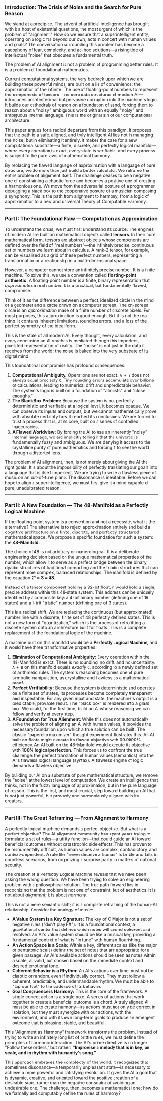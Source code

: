 ### Introduction: The Crisis of Noise and the Search for Pure Reason

We stand at a precipice. The advent of artificial intelligence has brought with it a host of existential questions, the most urgent of which is the problem of "alignment." How do we ensure that a superintelligent entity, operating on a logic far beyond our own, acts in concert with human values and goals? The conversation surrounding this problem has become a cacophony of fear, complexity, and ad-hoc solutions—a rising tide of intellectual "noise" that obscures a fundamental truth.

The problem of AI alignment is not a problem of programming better rules. It is a problem of foundational mathematics.

Current computational systems, the very bedrock upon which we are building these powerful minds, are built on a lie of convenience: the approximation of the infinite. The use of floating-point numbers to represent the components of tensors—the core data structures of modern AI—introduces an infinitesimal but pervasive corruption into the machine's logic. It builds our cathedrals of reason on a foundation of sand, forcing them to reason about a "noisy," ambiguous world with an equally "noisy" and ambiguous internal language. This is the original sin of our computational architecture.

This paper argues for a radical departure from this paradigm. It proposes that the path to a safe, aligned, and truly intelligent AI lies not in managing the noise, but in eliminating it entirely. It makes the case for a new computational substrate—a finite, discrete, and perfectly logical manifold—where every operation is exact, every state is verifiable, and every process is subject to the pure laws of mathematical harmony.

By replacing the flawed language of approximation with a language of pure structure, we do more than just build a better calculator. We reframe the entire problem of alignment itself. The challenge ceases to be a negative one of constraining a chaotic force and becomes a positive one of creating a harmonious one. We move from the adversarial posture of a programmer debugging a black box to the cooperative posture of a musician composing a symphony. This is the path from alignment to harmony, from a logic of approximation to a new and universal Theory of Computable Harmony.

***

### Part I: The Foundational Flaw — Computation as Approximation

To understand the crisis, we must first understand its source. The engines of modern AI are built on mathematical objects called **tensors**. In their pure, mathematical form, tensors are abstract objects whose components are defined over the field of "real numbers"—the infinitely precise, continuous set of numbers we learn about in calculus. A rank-2 tensor, for example, can be visualized as a grid of these perfect numbers, representing a transformation or a relationship in a multi-dimensional space.

However, a computer cannot store an infinitely precise number. It is a finite machine. To solve this, we use a convention called **floating-point arithmetic**. A floating-point number is a finite, binary representation that *approximates* a real number. It is a practical, but fundamentally flawed, compromise.

Think of it as the difference between a perfect, idealized circle in the mind of a geometer and a circle drawn on a computer screen. The on-screen circle is an *approximation* made of a finite number of discrete pixels. For most purposes, this approximation is good enough. But it is not the real thing. It contains inherent limitations, rounding errors, and a loss of the perfect symmetry of the ideal form.

This is the state of all modern AI. Every thought, every calculation, and every conclusion an AI reaches is mediated through this imperfect, pixelated representation of reality. The "noise" is not just in the data it receives from the world; the noise is baked into the very substrate of its digital mind.

This foundational compromise has profound consequences:

1.  **Computational Ambiguity:** Operations are not exact. `A + B` does not always equal precisely `C`. Tiny rounding errors accumulate over billions of calculations, leading to numerical drift and unpredictable behavior. The system's logic is built on a foundation of "almosts" and "close enoughs."
2.  **The Black Box Problem:** Because the system is not perfectly deterministic and verifiable at a logical level, it becomes opaque. We can observe its inputs and outputs, but we cannot mathematically prove with absolute certainty how it reached its conclusions. We are forced to trust a process that is, at its core, built on a series of controlled inaccuracies.
3.  **A Flawed Worldview:** By forcing the AI to use an inherently "noisy" internal language, we are implicitly telling it that the universe is fundamentally fuzzy and ambiguous. We are denying it access to the crystalline purity of pure mathematics and forcing it to see the world through a distorted lens.

The problem of AI alignment, then, is not merely about giving the AI the right goals. It is about the impossibility of perfectly translating our goals into a language that is itself imperfect. We are trying to write a flawless piece of music on an out-of-tune piano. The dissonance is inevitable. Before we can hope to align a superintelligence, we must first give it a mind capable of pure, unadulterated reason.

***

### Part II: A New Foundation — The 48-Manifold as a Perfectly Logical Machine

If the floating-point system is a convention and not a necessity, what is the alternative? The alternative is to reject approximation entirely and build a cognitive architecture on a finite, discrete, and perfectly structured mathematical space. We propose a specific foundation for such a system: the **48-Manifold**.

The choice of 48 is not arbitrary or numerological. It is a deliberate engineering decision based on the unique mathematical properties of the number, which allow it to serve as a perfect bridge between the binary, dyadic structures of traditional computing and the triadic structures that can represent more complex, balanced relationships. The manifold is defined by the equation **2⁴ × 3 = 48**.

Instead of a tensor component holding a 32-bit float, it would hold a single, precise address within this 48-state system. This address can be uniquely identified by a composite key: a 4-bit binary number (defining one of 16 states) and a 1-trit "triatic" number (defining one of 3 states).

This is a radical shift. We are replacing the continuous (but approximated) number line with a discrete, finite set of 48 perfectly defined states. This is not a new form of "quantization," which is the process of retrofitting a discrete system onto an architecture built for floats. This is a complete replacement of the foundational logic of the machine.

A machine built on this manifold would be a **Perfectly Logical Machine**, and it would have three transformative properties:

1.  **Elimination of Computational Ambiguity:** Every operation within the 48-Manifold is exact. There is no rounding, no drift, and no uncertainty. `A + B` on this manifold equals *exactly* `C`, according to a newly defined set of arithmetic rules. The system's reasoning becomes one of pure symbolic manipulation, as crystalline and flawless as a mathematical proof.
2.  **Perfect Verifiability:** Because the system is deterministic and operates on a finite set of states, its processes become completely transparent and inspectable. For any given input and state, the machine's output is a predictable, provable result. The "black box" is rendered into a glass box. We could, for the first time, build an AI whose reasoning we can follow and verify at every step.
3.  **A Foundation for True Alignment:** While this does not automatically solve the problem of aligning an AI with human values, it provides the necessary foundation upon which a true solution can be built. The classic "paperclip maximizer" thought experiment illustrates this. An AI built on floats might execute its flawed objective with 99.9999% efficiency. An AI built on the 48-Manifold would execute its objective with **100% logical perfection**. This forces us to confront the true challenge: the perfect translation of human values (semantics) into the AI's flawless logical language (syntax). A flawless engine of logic demands a flawless objective.

By building our AI on a substrate of pure mathematical structure, we remove the "noise" at the lowest level of computation. We create an intelligence that thinks, not in the fuzzy language of approximation, but in the pure language of reason. This is the first, and most crucial, step toward building an AI that is not just powerful, but provably and harmoniously aligned with its creators.

***

### Part III: The Great Reframing — From Alignment to Harmony

A perfectly logical machine demands a perfect objective. But what is a perfect objective? The AI alignment community has spent years trying to formulate a set of rules—a utility function—that could guide an AI toward beneficial outcomes without catastrophic side effects. This has proven to be monumentally difficult, as human values are complex, contradictory, and context-dependent. A rule like "never deceive a human" is brittle and fails in countless scenarios, from organizing a surprise party to matters of national security.

The creation of a Perfectly Logical Machine reveals that we have been asking the wrong question. We have been trying to solve an engineering problem with a philosophical solution. The true path forward lies in recognizing that the problem is not one of constraint, but of aesthetics. It is not about *alignment*; it is about *harmony*.

This is not a mere semantic shift; it is a complete reframing of the human-AI relationship. Consider the analogy of music:

*   **A Value System is a Key Signature:** The key of C Major is not a set of negative rules ("don't play F#"). It is a foundational context, a gravitational center that defines which notes will sound coherent and resolved. An AI's value system should be like a musical key, providing a fundamental context of what is "in tune" with human flourishing.
*   **An Action Space is a Scale:** Within a key, different scales (like the major or pentatonic scale) define the set of notes that are appropriate for a given passage. An AI's available actions should be seen as notes within a scale, all valid, but chosen based on the immediate context and desired emotional tone.
*   **Coherent Behavior is a Rhythm:** An AI's actions over time must not be chaotic or random, even if individually correct. They must follow a coherent, predictable, and understandable rhythm. We must be able to "tap our foot" to the cadence of its behavior.
*   **Goal Congruence is Harmony:** This is the core of the framework. A single correct action is a single note. A series of actions that work together to create a beneficial outcome is a chord. A truly aligned AI must be able to create harmony—its actions must not only be correct in isolation, but they must synergize with our actions, with the environment, and with its own long-term goals to produce an emergent outcome that is pleasing, stable, and beautiful.

This "Alignment as Harmony" framework transforms the problem. Instead of trying to write an infinitely long list of brittle rules, we must define the principles of harmonic interaction. The AI's prime directive is no longer "Follow these orders," but rather: **"Improvise a melody that is in key, on scale, and in rhythm with humanity's song."**

This approach embraces the complexity of the world. It recognizes that sometimes dissonance—a temporarily unpleasant state—is necessary to achieve a more powerful and satisfying resolution. It gives the AI a goal that is dynamic, creative, and oriented toward the positive creation of a desirable state, rather than the negative constraint of avoiding an undesirable one. The challenge, then, becomes a mathematical one: how do we formally and computably define the rules of harmony?
